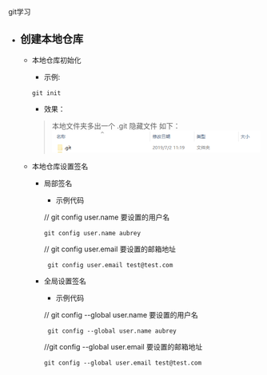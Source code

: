 git学习
- ## 创建本地仓库
   - 本地仓库初始化

      - 示例:
      ```
      git init 
      ```
      - 效果：

      >本地文件夹多出一个 .git 隐藏文件 如下：
      ![初始化本地仓库](../assets/0101.png)

   - 本地仓库设置签名

     - 局部签名

        - 示例代码
       
        // git config user.name 要设置的用户名
         ```
         git config user.name aubrey
         ```
        // git config user.email 要设置的邮箱地址
        ```
         git config user.email test@test.com
        ```
     - 全局设置签名

        - 示例代码

        // git config --global user.name 要设置的用户名
        ```
         git config --global user.name aubrey
        ```
        //git config --global user.email 要设置的邮箱地址
        ```
        git config --global user.email test@test.com
        ```

